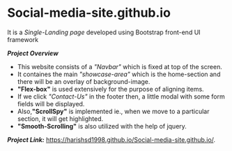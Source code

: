# Social-media-site.github.io
It is a *Single-Landing page* developed using Bootstrap front-end UI framework

***Project Overview***
- This website consists of a *"Navbar"* which is fixed at top of the screen.
- It containes the main *"showcase-area"* which is the home-section and there will be an overlay of background-image.
- **"Flex-box"** is used extensively for the purpose of aligning items.
- If we click *"Contact-Us"* in the footer then, a little modal with some form fields will be displayed.
- Also,**"ScrollSpy"** is implemented ie., when we move to a particular section, it will get highlighted.
- **"Smooth-Scrolling"** is also utilized with the help of jquery.

***Project Link:*** https://harishsd1998.github.io/Social-media-site.github.io/.
